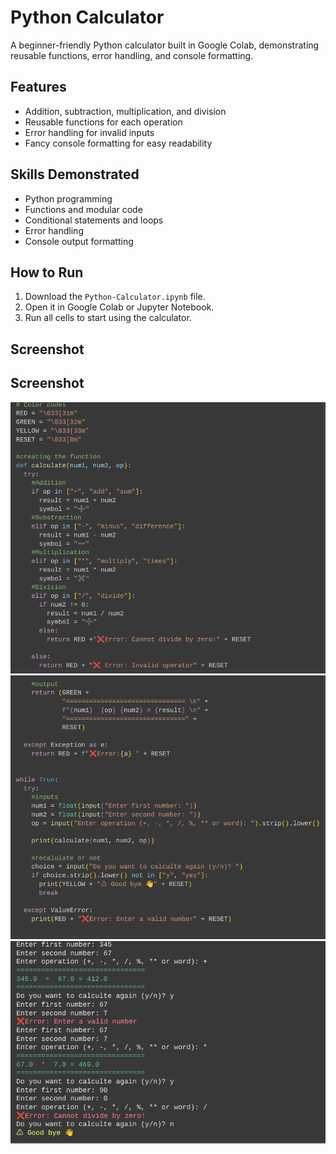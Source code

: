 # Python Calculator

A beginner-friendly Python calculator built in Google Colab, demonstrating reusable functions, error handling, and console formatting.

## Features
- Addition, subtraction, multiplication, and division
- Reusable functions for each operation
- Error handling for invalid inputs
- Fancy console formatting for easy readability

## Skills Demonstrated
- Python programming
- Functions and modular code
- Conditional statements and loops
- Error handling
- Console output formatting

## How to Run
1. Download the `Python-Calculator.ipynb` file.
2. Open it in Google Colab or Jupyter Notebook.
3. Run all cells to start using the calculator.

## Screenshot
## Screenshot
![Python Calculator Part 1](calculator_part1.png)
![Python Calculator Part 2](calculator_part2.png)
![Python Calculator Output](calculator_output.png)

